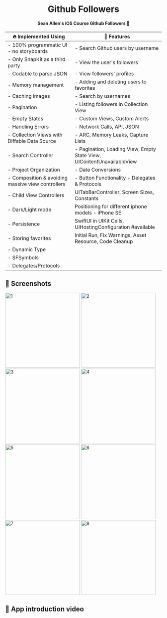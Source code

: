 <h1 align="center"> Github Followers </h1>
<h4 align="center"> Sean Allen's iOS Course Github Followers 🎈 <h4>

| :fire: Implemented Using | :rocket: Features |
| --- | --- |
| - 100% programmatic UI - no storyboards | - Search Github users by username |
| - Only SnapKit as a third party | - View the user's followers |
| - Codable to parse JSON | - View followers' profiles |
| - Memory management | - Adding and deleting users to favorites |
| - Caching images | - Search by usernames |
| - Pagination | - Listing followers in Collection View |
| - Empty States | - Custom Views, Custom Alerts |
| - Handling Errors | - Network Calls, API, JSON |
| - Collection Views with Diffable Data Source | - ARC, Memory Leaks, Capture Lists |
| - Search Controller | - Pagination, Loading View, Empty State View, UIContentUnavailableView |
| - Project Organization | - Date Conversions |
| - Composition & avoiding massive view controllers | - Button Functionality - Delegates & Protocols|
| - Child View Controllers | UITabBarController, Screen Sizes, Constants |
| - Dark/Light mode | Positioning for different iphone models - iPhone SE |
| - Persistence | SwiftUI in UIKit Cells, UIHostingConfiguration #available|
| - Storing favorites | Initial Run, Fix Warnings, Asset Resource, Code Cleanup |
| - Dynamic Type | |
| - SFSymbols | |
| - Delegates/Protocols | |

## 📸 Screenshots

<img width="240" alt="1" src="https://github.com/sedatbarlin/GitHubFollowers/assets/71966913/9b790d04-93ad-4673-9074-29d109cd0b66">
<img width="240" alt="2" src="https://github.com/sedatbarlin/GitHubFollowers/assets/71966913/db784a4c-1809-42c2-8121-9955f74bbf3e">
<img width="240" alt="3" src="https://github.com/sedatbarlin/GitHubFollowers/assets/71966913/f7e0465f-44ab-4fde-a111-419faebfa991">
<img width="240" alt="4" src="https://github.com/sedatbarlin/GitHubFollowers/assets/71966913/14ae76d2-08ed-482d-90ff-7caf13cd2d47">
<img width="240" alt="5" src="https://github.com/sedatbarlin/GitHubFollowers/assets/71966913/25cf76ff-1da8-49fc-a31a-838240ed6faa">
<img width="240" alt="6" src="https://github.com/sedatbarlin/GitHubFollowers/assets/71966913/f2b56a5f-d09b-47f8-88f4-16923c2bab09">
<img width="240" alt="7" src="https://github.com/sedatbarlin/GitHubFollowers/assets/71966913/f284ea32-52fb-4bc9-8132-74cc973fc0b4">
<img width="240" alt="8" src="https://github.com/sedatbarlin/GitHubFollowers/assets/71966913/a859f465-c855-4f44-b431-0e5202934c02">
  
## 🎥 App introduction video


